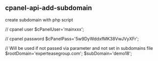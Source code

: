 ## cpanel-api-add-subdomain

create subdomain with php script


// cpanel user
$cPanelUser='mainxxx';

// cpanel password
$cPanelPass='5w9DyWddxfMK38VwJVyXFr';

// Will be used if not passed via parameter and not set in subdomains file
$rootDomain='experteasegroup.com';
$subDomain='demo18';  
